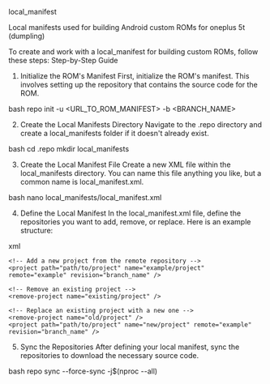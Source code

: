 local_manifest

Local manifests used for building Android custom ROMs for oneplus 5t (dumpling)

To create and work with a local_manifest for building custom ROMs, follow these steps:
Step-by-Step Guide
1. Initialize the ROM's Manifest
First, initialize the ROM's manifest. This involves setting up the repository that contains the source code for the ROM.

bash
repo init -u <URL_TO_ROM_MANIFEST> -b <BRANCH_NAME>

2. Create the Local Manifests Directory
Navigate to the .repo directory and create a local_manifests folder if it doesn't already exist.

bash
cd .repo
mkdir local_manifests

3. Create the Local Manifest File
Create a new XML file within the local_manifests directory. You can name this file anything you like, but a common name is local_manifest.xml.

bash
nano local_manifests/local_manifest.xml

4. Define the Local Manifest
In the local_manifest.xml file, define the repositories you want to add, remove, or replace. Here is an example structure:

xml
<?xml version="1.0" encoding="UTF-8"?>
<manifest>
    <!-- Add a new remote repository -->
    <remote name="example" fetch="https://example.com/repo" />

    <!-- Add a new project from the remote repository -->
    <project path="path/to/project" name="example/project" remote="example" revision="branch_name" />

    <!-- Remove an existing project -->
    <remove-project name="existing/project" />

    <!-- Replace an existing project with a new one -->
    <remove-project name="old/project" />
    <project path="path/to/project" name="new/project" remote="example" revision="branch_name" />
</manifest>

5. Sync the Repositories
After defining your local manifest, sync the repositories to download the necessary source code.

bash
repo sync --force-sync -j$(nproc --all)
